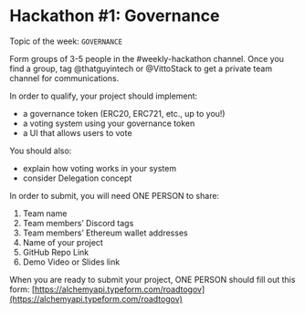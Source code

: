 # Hackathon #1: Governance

Topic of the week: `GOVERNANCE`

Form groups of 3-5 people in the #weekly-hackathon channel. Once you find a group, tag @thatguyintech or @VittoStack to get a private team channel for communications.

In order to qualify, your project should implement:

* a governance token (ERC20, ERC721, etc., up to you!)
* a voting system using your governance token
* a UI that allows users to vote

You should also:

* explain how voting works in your system
* consider Delegation concept

In order to submit, you will need ONE PERSON to share:

1. Team name
2. Team members’ Discord tags
3. Team members’ Ethereum wallet addresses
4. Name of your project
5. GitHub Repo Link
6. Demo Video or Slides link

When you are ready to submit your project, ONE PERSON should fill out this form: [https://alchemyapi.typeform.com/roadtogov](https://alchemyapi.typeform.com/roadtogov)
